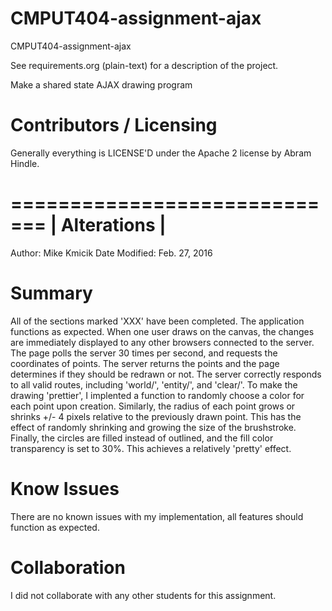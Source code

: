 CMPUT404-assignment-ajax
==============================

CMPUT404-assignment-ajax

See requirements.org (plain-text) for a description of the project.

Make a shared state AJAX drawing program

Contributors / Licensing
========================

Generally everything is LICENSE'D under the Apache 2 license by Abram Hindle.

=============================
| 		 Alterations 		|
=============================
Author: 		Mike Kmicik
Date Modified: 	Feb. 27, 2016

Summary
==========
All of the sections marked 'XXX' have been completed. The application functions as expected. When one user draws on the canvas, the changes are immediately displayed to any other browsers connected to the server. The page polls the server 30 times per second, and requests the coordinates of points. The server returns the points and the page determines if they should be redrawn or not. The server correctly responds to all valid routes, including 'world/', 'entity/<entity>', and 'clear/'. 
To make the drawing 'prettier', I implented a function to randomly choose a color for each point upon creation. Similarly, the radius of each point grows or shrinks +/- 4 pixels relative to the previously drawn point. This has the effect of randomly shrinking and growing the size of the brushstroke. Finally, the circles are filled instead of outlined, and the fill color transparency is set to 30%. This achieves a relatively 'pretty' effect.

Know Issues
==========
There are no known issues with my implementation, all features should function as expected.

Collaboration
=============
I did not collaborate with any other students for this assignment.